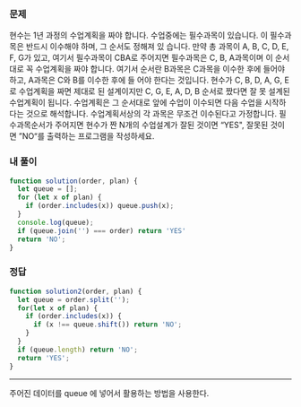 ### 문제
현수는 1년 과정의 수업계획을 짜야 합니다.
수업중에는 필수과목이 있습니다. 이 필수과목은 반드시 이수해야 하며, 그 순서도 정해져 있 습니다.
만약 총 과목이 A, B, C, D, E, F, G가 있고, 여기서 필수과목이 CBA로 주어지면 필수과목은 C, B, A과목이며 이 순서대로 꼭 수업계획을 짜야 합니다.
여기서 순서란 B과목은 C과목을 이수한 후에 들어야 하고, A과목은 C와 B를 이수한 후에 들 어야 한다는 것입니다.
현수가 C, B, D, A, G, E로 수업계획을 짜면 제대로 된 설계이지만
C, G, E, A, D, B 순서로 짰다면 잘 못 설계된 수업계획이 됩니다.
수업계획은 그 순서대로 앞에 수업이 이수되면 다음 수업을 시작하다는 것으로 해석합니다. 수업계획서상의 각 과목은 무조건 이수된다고 가정합니다.
필수과목순서가 주어지면 현수가 짠 N개의 수업설계가 잘된 것이면 “YES", 잘못된 것이면 ”NO“를 출력하는 프로그램을 작성하세요.


### 내 풀이
```js
function solution(order, plan) {
  let queue = [];
  for (let x of plan) {
    if (order.includes(x)) queue.push(x);
  }
  console.log(queue);
  if (queue.join('') === order) return 'YES'
  return 'NO';
}
```

### 정답
```js
function solution2(order, plan) {
  let queue = order.split('');
  for(let x of plan) {
    if (order.includes(x)) {
      if (x !== queue.shift()) return 'NO';
    }
  }
  if (queue.length) return 'NO';
  return 'YES';
}
```
---
주어진 데이터를 queue 에 넣어서 활용하는 방법을 사용한다.
